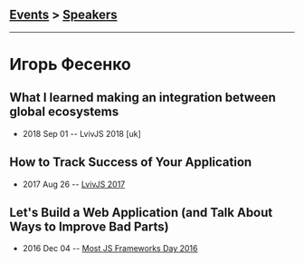 ## [Events](../README.md) > [Speakers](../speakers.md)
---

# Игорь Фесенко

## What I learned making an integration between global ecosystems
- 2018 Sep 01 -- LvivJS 2018 [uk]   
## How to Track Success of Your Application
- 2017 Aug 26 -- [LvivJS 2017](https://www.youtube.com/watch?v=4-c2v6297ak)    
## Let&#39;s Build a Web Application (and Talk About Ways to Improve Bad Parts)
- 2016 Dec 04 -- [Most JS Frameworks Day 2016](https://frameworksdays.com/event/most-js-fwdays-2016/review/lets-build-a-web-application)    
